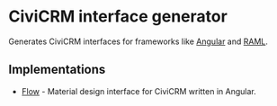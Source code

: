 # CiviCRM interface generator

Generates CiviCRM interfaces for frameworks like [Angular](https://angular.io) and [RAML](https://raml.org/).

## Implementations

* [Flow](https://github.com/michaelmcandrew/flow) - Material design interface for CiviCRM written in Angular.
